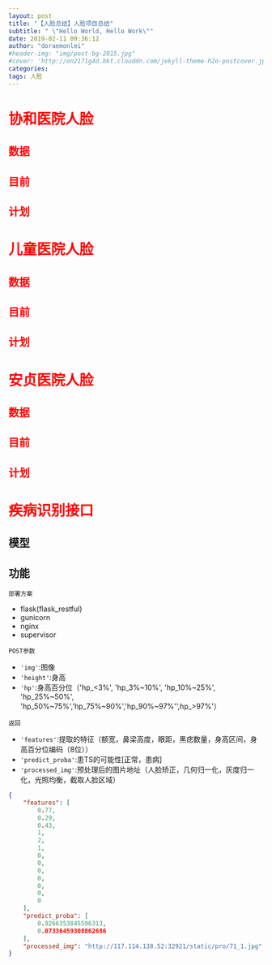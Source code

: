 ```yaml
---
layout: post
title: "【人脸总结】人脸项目总结"
subtitle: " \"Hello World, Hello Work\""
date: 2019-02-11 09:36:12
author: "doraemonlei"
#header-img: "img/post-bg-2015.jpg"
#cover: 'http://on2171g4d.bkt.clouddn.com/jekyll-theme-h2o-postcover.jpg'
categories: 
tags: 人脸
---
```


# <font color='red'>协和医院人脸</font>

## <font color='red'>数据</font>
## <font color='red'>目前</font>
## <font color='red'>计划</font>

# <font color='red'>儿童医院人脸</font>

## <font color='red'>数据</font>
## <font color='red'>目前</font>
## <font color='red'>计划</font>

# <font color='red'>安贞医院人脸</font>

## <font color='red'>数据</font>
## <font color='red'>目前</font>
## <font color='red'>计划</font>

# <font color='red'>疾病识别接口</font>

## 模型



## 功能
`部署方案`   
- flask(flask_restful)
- gunicorn
- nginx
- supervisor

`POST参数`  
- `'img'`:图像  
- `'height'`:身高  
- `'hp'`:身高百分位（'hp_<3%', 'hp_3%~10%', 'hp_10%~25%', 'hp_25%~50%', 'hp_50%~75%','hp_75%~90%','hp_90%~97%'',hp_>97%'）  

`返回` 
- `'features'`:提取的特征（额宽，鼻梁高度，眼距，黑痣数量，身高区间，身高百分位编码（8位））  
- `'predict_proba'`:患TS的可能性[正常，患病]   
- `'processed_img'`:预处理后的图片地址（人脸矫正，几何归一化，灰度归一化，光照均衡，截取人脸区域） 

```json
{
    "features": [
        0.77,
        0.29,
        0.43,
        1,
        2,
        1,
        0,
        0,
        0,
        0,
        0,
        0,
        0
    ],
    "predict_proba": [
        0.9266353845596313,
        0.07336459308862686
    ],
    "processed_img": "http://117.114.138.52:32921/static/pro/71_1.jpg"
}

```


